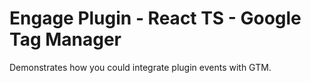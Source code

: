 # Engage Plugin - React TS - Google Tag Manager

Demonstrates how you could integrate plugin events with GTM.
